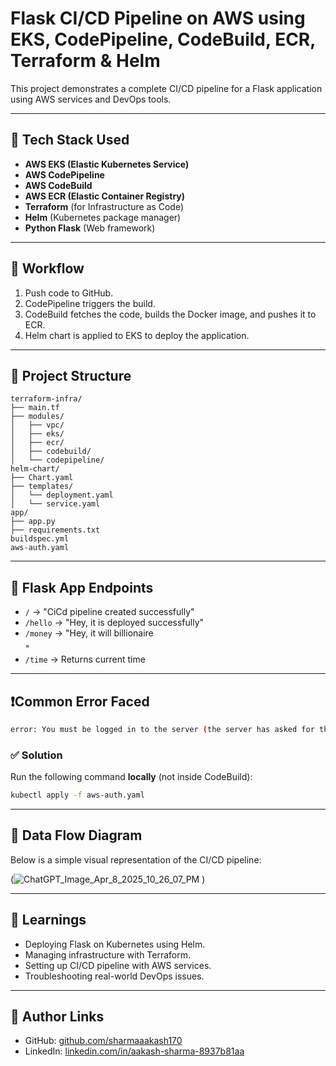 # Flask CI/CD Pipeline on AWS using EKS, CodePipeline, CodeBuild, ECR, Terraform & Helm

This project demonstrates a complete CI/CD pipeline for a Flask application using AWS services and DevOps tools.

---

## 🚀 Tech Stack Used

- **AWS EKS (Elastic Kubernetes Service)**
- **AWS CodePipeline**
- **AWS CodeBuild**
- **AWS ECR (Elastic Container Registry)**
- **Terraform** (for Infrastructure as Code)
- **Helm** (Kubernetes package manager)
- **Python Flask** (Web framework)

---

## 🔄 Workflow

1. Push code to GitHub.
2. CodePipeline triggers the build.
3. CodeBuild fetches the code, builds the Docker image, and pushes it to ECR.
4. Helm chart is applied to EKS to deploy the application.

---

## 📂 Project Structure

```
terraform-infra/
├── main.tf
├── modules/
│   ├── vpc/
│   ├── eks/
│   ├── ecr/
│   ├── codebuild/
│   └── codepipeline/
helm-chart/
├── Chart.yaml
├── templates/
│   └── deployment.yaml
│   └── service.yaml
app/
├── app.py
├── requirements.txt
buildspec.yml
aws-auth.yaml
```

---

## 🐍 Flask App Endpoints

- `/` → "CiCd pipeline created successfully"
- `/hello` → "Hey, it is deployed successfully"
- `/money` → "Hey, it will billionaire$$$$"
- `/time` → Returns current time

---

## ❗Common Error Faced

```bash
error: You must be logged in to the server (the server has asked for the client to provide credentials)
```

### ✅ Solution

Run the following command **locally** (not inside CodeBuild):

```bash
kubectl apply -f aws-auth.yaml
```

---

## 🔁 Data Flow Diagram

Below is a simple visual representation of the CI/CD pipeline:

(![ChatGPT_Image_Apr_8_2025_10_26_07_PM](https://github.com/user-attachments/assets/496cbc08-3966-4bb2-b18f-c54bfc9e9a0b)
)

---

## 🧠 Learnings

- Deploying Flask on Kubernetes using Helm.
- Managing infrastructure with Terraform.
- Setting up CI/CD pipeline with AWS services.
- Troubleshooting real-world DevOps issues.

---

## 📎 Author Links

- GitHub: [github.com/sharmaaakash170](https://github.com/sharmaaakash170)
- LinkedIn: [linkedin.com/in/aakash-sharma-8937b81aa](https://www.linkedin.com/in/aakash-sharma-8937b81aa/)
